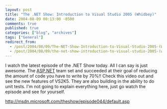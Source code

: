 ```yaml
---
layout: post
title: "The .NET Show: Introduction to Visual Studio 2005 (Whidbey)"
date: 2004-08-09 00:13:00 -0500
comments: true
published: true
categories: ["blog", "archives"]
tags: ["General"]
redirect_from: 
  - /post/2004/08/09/The-NET-Show-Introduction-to-Visual-Studio-2005-(Whidbey)
  - /post/2004/08/09/the-net-show-introduction-to-visual-studio-2005-(whidbey)
---
```

<!-- more -->
<P>I watch the latest episode of the .NET Show today. All I can say is just awesome. The <a title="ASP.NET" href="http://asp.net" target="_blank">ASP.NET</a> team set and succeeded at their goal of reducing the amount of code you have to write by 70%!! Check this video out and see the new features of VS2K5. They are also building in the ability to do unit tests. I'm not going to explain everything here, just go watch the episode and see for yourself.</P>
<P><A href="http://msdn.microsoft.com/theshow/episode044/default.asp">http://msdn.microsoft.com/theshow/episode044/default.asp</A></P>
